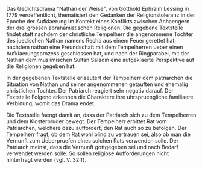 Das Gedichtsdrama "Nathan der Weise", von Gotthold Ephraim Lessing in 1779 veroeffentlicht, thematisiert den Gedanken der Religionstoleranz in der Epoche der Aufklaerung im Kontekt eines Konflikts zwischen Anhaengern der drei grossen abrahamistischen Religionen.
Die gegebene Textstelle findet statt nachdem der christliche Tempelherr die angenommene Tochter des juedischen Nathan namens Recha aus einem Feuer gerettet hat; nachdem nathan eine Freundschaft mit dem Tempelherren ueber einen Aufklaerungsprozess geschlossen hat, und nach der Ringparabel, mit der Nathan dem muslimischen Sultan Saladin eine aufgeklaerte Perspektive auf die Religionen gegeben hat.

In der gegebenen Textstelle erlaeutert der Tempelherr dem patriarchen die Situation von Nathan und seiner angenommenen getauften und ehemalig christlichen Tochter.
Der Patriarch reagiert sehr negativ darauf.
Der Textstelle Folgend erkennen die Charaktere ihre uhrspruengliche familiaere Verbinung, womit das Drama endet.

Die Textstelle faengt damit an, dass der Patriarch sich zu dem Tempelherren und dem Klosterbruder bewegt.
Der Tempelherr erbittet Rat vom Patriarchen, welchere dazu auffordert, den Rat auch so zu befolgen.
Der Tempelherr fragt, ob dem Rat wohl blind zu vertrauen sei, also ob man die Vernunft zum Ueberpruefen eines solchen Rats verwenden solle.
Der Patriarch meinst, dass die Vernunft gottgegeben sei und nach Bedarf verwendet werden solle.
So sollen religiose Aufforderungen nicht hinterfragt werden (vgl. V. 32ff).